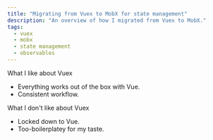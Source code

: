 ```yaml
---
title: "Migrating from Vuex to MobX for state management"
description: "An overview of how I migrated from Vuex to MobX."
tags:
  - vuex
  - mobx
  - state management
  - observables
---
```


What I like about Vuex

* Everything works out of the box with Vue.
* Consistent workflow.

What I don't like about Vuex

* Locked down to Vue.
* Too-boilerplatey for my taste.
